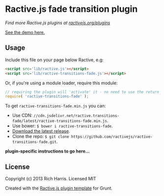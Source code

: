 Ractive.js fade transition plugin
=================================

*Find more Ractive.js plugins at [ractivejs.org/plugins](http://ractivejs.org/plugins)*

[See the demo here.](TODO)

Usage
-----

Include this file on your page below Ractive, e.g:

```html
<script src='lib/ractive.js'></script>
<script src='lib/ractive-transitions-fade.js'></script>
```

Or, if you're using a module loader, require this module:

```js
// requiring the plugin will 'activate' it - no need to use the return value
require( 'ractive-transitions-fade' );
```

To get `ractive-transitions-fade.min.js` you can:

- Use CDN: `//cdn.jsdelivr.net/ractive.transitions-fade/latest/ractive-transitions-fade.min.js`.
- Use bower: `$ bower i ractive-transitions-fade`.
- [Download the latest release](https://github.com/ractivejs/ractive-transitions-fade/releases).
- Clone the repo: `$ git clone https://github.com/ractivejs/ractive-transitions-fade.git`.


**plugin-specific instructions to go here...**



License
-------

Copyright (c) 2013 Rich Harris. Licensed MIT

Created with the [Ractive.js plugin template](https://github.com/ractivejs/plugin-template) for Grunt.
